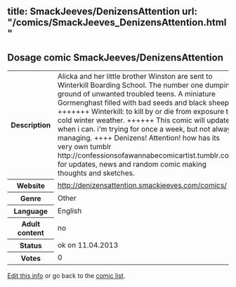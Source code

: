 title: SmackJeeves/DenizensAttention
url: "/comics/SmackJeeves_DenizensAttention.html"
---
Dosage comic SmackJeeves/DenizensAttention
-----------------------------------------

<table class="comicinfo">
<tr>
<th>Description</th><td>Alicka and her little brother Winston are sent to Winterkill Boarding School. The number one dumping ground of unwanted troubled teens. A miniature Gormenghast filled with bad seeds and black sheep. +++++++ Winterkill: to kill by or die from exposure to cold winter weather. ++++++ This comic will update when i can. i'm trying for once a week, but not always managing. ++++ Denizens! Attention! how has its very own tumblr http://confessionsofawannabecomicartist.tumblr.com for updates, news and random comic making thoughts and sketches.</td>
</tr>
<tr>
<th>Website</th><td><a href="http://denizensattention.smackjeeves.com/comics/">http://denizensattention.smackjeeves.com/comics/</a></td>
</tr>
<tr>
<th>Genre</th><td>Other</td>
</tr>
<tr>
<th>Language</th><td>English</td>
</tr>
<tr>
<th>Adult content</th><td>no</td>
</tr>
<tr>
<th>Status</th><td>ok on 11.04.2013</td>
</tr>
<tr>
<th>Votes</th><td>0</div></td>
</tr>
</table>

[Edit this info](/comics/SmackJeeves_DenizensAttention_edit.html) or go back to the [comic list](../comic-index.html).
